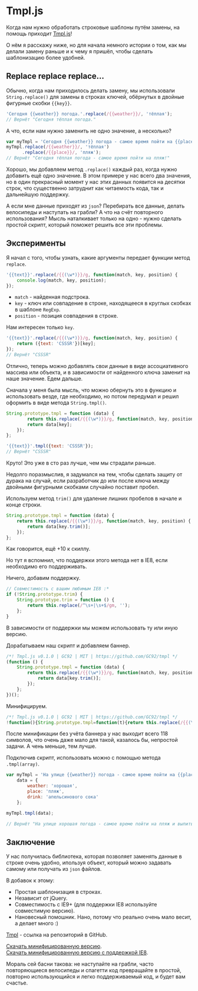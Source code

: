 # Tmpl.js

Когда нам нужно обработать строковые шаблоны путём замены, на помощь приходит [Tmpl.js](https://github.com/GC92/tmpl)!

О нём я расскажу ниже, но для начала немного истории о том, как мы делали замену раньше и к чему я пришёл,
чтобы сделать шаблонизацию более удобней.

## Replace replace replace...

Обычно, когда нам приходилось делать замену, мы использовали `String.replace()` для замены в строках ключей,
обёрнутых в двойные фигурные скобки `{{key}}`.
```javascript
'Сегодня {{weather}} погода.'.replace(/{{weather}}/, 'тёплая');
// Вернёт "Сегодня тёплая погода."
```

А что, если нам нужно заменить не одно значение, а несколько?
```javascript
var myTmpl = 'Сегодня {{weather}} погода - самое время пойти на {{place}}!';
myTmpl.replace(/{{weather}}/, 'тёплая')
      .replace(/{{place}}/, 'пляж');
// Вернёт "Сегодня тёплая погода - самое время пойти на пляж!"
```

Хорошо, мы добавляем метод `.replace()` каждый раз, когда нужно добавить ещё одно значение.
В этом примере у нас всего два значения, но в один прекрасный момент у нас этих данных появится на десятки строк,
что существенно затруднит как читаемость кода, так и дальнейшую поддержку.

А если мне данные приходят из `json`?
Перебирать все данные, делать велосипеды и наступать на грабли?
А что на счёт повторного использования?
Мысль наталкивает только на одно - нужно сделать простой скрипт, который поможет решить все эти проблемы.

## Эксперименты

Я начал с того, чтобы узнать, какие аргументы передает функции метод `replace`.
```javascript
'{{text}}'.replace(/{{(\w*)}}/g, function(match, key, position) {
    console.log(match, key, position);
});
```

* `match` - найденная подстрока.
* `key` - ключ или совпадение в строке, находящееся в круглых скобках в шаблоне `RegExp`.
* `position` - позиция совпадения в строке.

Нам интересен только `key`.
```javascript
'{{text}}'.replace(/{{(\w*)}}/g, function(match, key, position) {
    return ({text: 'CSSSR'})[key];
});
// Вернёт "CSSSR"
```

Отлично, теперь можно добавлять свои данные в виде ассоциативного массива или объекта,
и в зависимости от найденного ключа заменит на наше значение. Едем дальше.

Сначала у меня была мысль, что можно обернуть это в функцию и использовать везде,
где необходимо, но потом передумал и решил оформить в виде метода `String.tmpl()`.
```javascript
String.prototype.tmpl = function (data) {
        return this.replace(/{{(\w*)}}/g, function(match, key, position) {
        return data[key];
    });
};

'{{text}}'.tmpl({text: 'CSSSR'});
// Вернёт "CSSSR"
```

Круто! Это уже в сто раз лучше, чем мы страдали раньше.

Недолго поразмыслив, я задумался на тем, чтобы сделать защиту от дурака на случай,
если разработчик до или после ключа между двойными фигурными скобками случайно поставит пробел.

Используем метод `trim()` для удаление лишних пробелов в начале и конце строки.
```javascript
String.prototype.tmpl = function (data) {
    return this.replace(/{{(\w*)}}/g, function(match, key, position) {
        return data[key.trim()];
    });
};
```

Как говорится, ещё +10 к скиллу.

Но тут я вспомнил, что поддержки этого метода нет в IE8, если необходимо его поддерживать.

Ничего, добавим поддержку.
```javascript
// Совместимость с вашим любимым IE8 :*
if (!String.prototype.trim) {
    String.prototype.trim = function () {
        return this.replace(/^\s+|\s+$/gm, '');
    };
}
```

В зависимости от поддержки мы можем использовать ту или иную версию.

Дорабатываем наш скрипт и добавляем баннер.
```javascript
/*! Tmpl.js v0.1.0 | GC92 | MIT | https://github.com/GC92/tmpl */
(function () {
    String.prototype.tmpl = function (data) {
        return this.replace(/{{(\w*)}}/g, function(match, key, position) {
            return data[key.trim()];
        });
    };
})();
```

Минифицируем.
```javascript
/*! Tmpl.js v0.1.0 | GC92 | MIT | https://github.com/GC92/tmpl */
!function(){String.prototype.tmpl=function(t){return this.replace(/{{(\w*)}}/g,function(n,r){return t[r.trim()]})}}();
```

После минификации без учёта баннера у нас выходит всего 118 символов, что очень даже мало для такой,
казалось бы, непростой задачи. А чень меньше, тем лучше.

Подключив скрипт, использовать можно с помощью метода `.tmpl(array)`.
```javascript
var myTmpl = 'На улице {{weather}} погода - самое време пойти на {{place}} и выпить немного {{drink}}.',
    data = {
        weather: 'хорошая',
        place: 'пляж',
        drink: 'апельсинового сока'
    };

myTmpl.tmpl(data);

// Вернёт "На улице хорошая погода - самое време пойти на пляж и выпить немного апельсинового сока."
```


## Заключение

У нас получилась библиотека, которая позволяет заменять данные в строке очень удобно, ипользуя объект,
который можно задавать самому или получать из `json` файлов.

В добавок к этому:
* Простая шаблонизация в строках.
* Независит от jQuery.
* Совместимость с IE9+ (для поддержки IE8 используйте совместимую версию).
* Нановесный помошник. Нано, потому что реально очень мало весит, а делает много :)

[Tmpl](https://github.com/GC92/tmpl) - ссылка на репозиторий в GitHub.

[Скачать минифицированную версию](https://raw.githubusercontent.com/GC92/tmpl/master/tmpl.min.js).<br>
[Скачать минифицированную версию с поддержкой IE8](https://raw.githubusercontent.com/GC92/tmpl/master/tmpl.compatible.min.js).


Мораль сей басни такова: не наступайте на грабли, часто повторяющиеся велосипеды и спагетти код
превращайте в простой, повторно использующийся и легко поддерживаемый код, и будет вам счастье.
